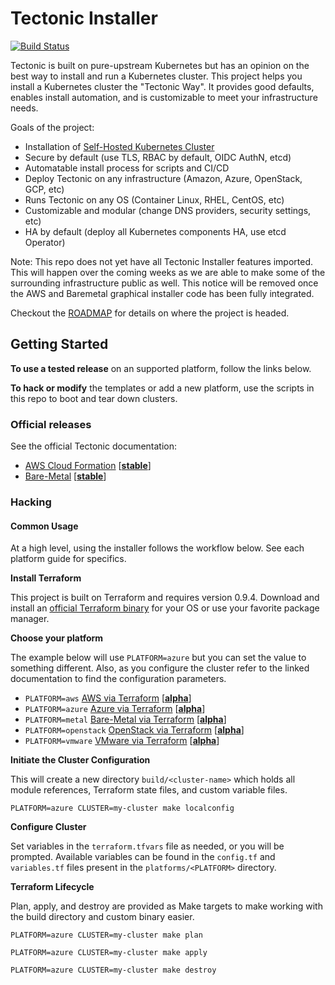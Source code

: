 # Tectonic Installer
[![Build Status](https://jenkins-tectonic-installer-public.prod.coreos.systems/buildStatus/icon?job=coreos%20-%20tectonic-installer/tectonic-installer/master)](https://jenkins-tectonic-installer-public.prod.coreos.systems/job/coreos%20-%20tectonic-installer/job/tectonic-installer/job/master)

Tectonic is built on pure-upstream Kubernetes but has an opinion on the best way to install and run a Kubernetes cluster. This project helps you install a Kubernetes cluster the "Tectonic Way". It provides good defaults, enables install automation, and is customizable to meet your infrastructure needs.

Goals of the project:

- Installation of [Self-Hosted Kubernetes Cluster](https://github.com/kubernetes/community/blob/master/contributors/design-proposals/self-hosted-kubernetes.md)
- Secure by default (use TLS, RBAC by default, OIDC AuthN, etcd)
- Automatable install process for scripts and CI/CD
- Deploy Tectonic on any infrastructure (Amazon, Azure, OpenStack, GCP, etc)
- Runs Tectonic on any OS (Container Linux, RHEL, CentOS, etc)
- Customizable and modular (change DNS providers, security settings, etc)
- HA by default (deploy all Kubernetes components HA, use etcd Operator)

Note: This repo does not yet have all Tectonic Installer features imported. This will happen over the coming weeks as we are able to make some of the surrounding infrastructure public as well. This notice will be removed once the AWS and Baremetal graphical installer code has been fully integrated.

Checkout the [ROADMAP](ROADMAP.md) for details on where the project is headed.

## Getting Started

**To use a tested release** on an supported platform, follow the links below.

**To hack or modify** the templates or add a new platform, use the scripts in this repo to boot and tear down clusters.

### Official releases

See the official Tectonic documentation:

- [AWS Cloud Formation](https://coreos.com/tectonic/docs/latest/install/aws/) [[**stable**][platform-lifecycle]]
- [Bare-Metal](https://coreos.com/tectonic/docs/latest/install/bare-metal/) [[**stable**][platform-lifecycle]]

### Hacking

#### Common Usage

At a high level, using the installer follows the workflow below. See each platform guide for specifics.

**Install Terraform**

This project is built on Terraform and requires version 0.9.4. Download and install an [official Terraform binary](https://releases.hashicorp.com/terraform/0.9.4/) for your OS or use your favorite package manager.

**Choose your platform**

The example below will use `PLATFORM=azure` but you can set the value to something different. Also, as you configure the cluster refer to the linked documentation to find the configuration parameters.

- `PLATFORM=aws` [AWS via Terraform](Documentation/install/aws/aws-terraform.md) [[**alpha**][platform-lifecycle]]
- `PLATFORM=azure` [Azure via Terraform](Documentation/install/azure/azure-terraform.md) [[**alpha**][platform-lifecycle]]
- `PLATFORM=metal` [Bare-Metal via Terraform](Documentation/install/bare-metal/metal-terraform.md) [[**alpha**][platform-lifecycle]]
- `PLATFORM=openstack` [OpenStack via Terraform](Documentation/install/openstack/openstack-terraform.md) [[**alpha**][platform-lifecycle]]
- `PLATFORM=vmware` [VMware via Terraform](Documentation/platforms/vmware/README.md) [[**alpha**][platform-lifecycle]]

**Initiate the Cluster Configuration**

This will create a new directory `build/<cluster-name>` which holds all module references, Terraform state files, and custom variable files.

```
PLATFORM=azure CLUSTER=my-cluster make localconfig
```

**Configure Cluster**

Set variables in the `terraform.tfvars` file as needed, or you will be prompted. Available variables can be found in the `config.tf` and `variables.tf` files present in the `platforms/<PLATFORM>` directory.

**Terraform Lifecycle**

Plan, apply, and destroy are provided as Make targets to make working with the build directory and custom binary easier.

```
PLATFORM=azure CLUSTER=my-cluster make plan
```

```
PLATFORM=azure CLUSTER=my-cluster make apply
```

```
PLATFORM=azure CLUSTER=my-cluster make destroy
```

[platform-lifecycle]: Documentation/platform-lifecycle.md